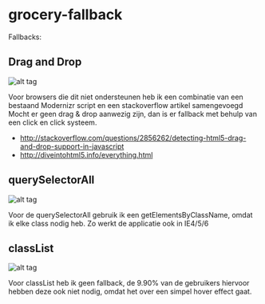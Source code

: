 # grocery-fallback
Fallbacks:

## Drag and Drop

![alt tag](https://i.gyazo.com/ace7fc9b66500949aa9cdb6eadfb3549.png)

Voor browsers die dit niet ondersteunen heb ik een combinatie van een bestaand Modernizr script en een stackoverflow artikel samengevoegd
Mocht er geen drag & drop aanwezig zijn, dan is er fallback met behulp van een click en click systeem.

 - http://stackoverflow.com/questions/2856262/detecting-html5-drag-and-drop-support-in-javascript
 - http://diveintohtml5.info/everything.html
 
## querySelectorAll
![alt tag](https://i.gyazo.com/fe09cc26f68fd4eed0d7ecc7cb424001.png)

Voor de querySelectorAll gebruik ik een getElementsByClassName, omdat ik elke class nodig heb. Zo werkt de applicatie ook in IE4/5/6

## classList
![alt tag](https://i.gyazo.com/a2f1dfc6e67de83b9ff1404e87aa48ed.png)

Voor classList heb ik geen fallback, de 9.90% van de gebruikers hiervoor hebben deze ook niet nodig, omdat het over een simpel hover effect gaat.
